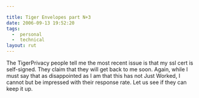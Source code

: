 ```yaml
---

title: Tiger Envelopes part N+3
date: 2006-09-13 19:52:20
tags:
  -  personal
  -  technical
layout: rut
---
```


The TigerPrivacy people tell me the most recent issue is that my ssl cert is self-signed.  They claim that they will get back to me soon.  Again, while I must say that as disappointed as I am that this has not Just Worked, I cannot but be impressed with their response rate.  Let us see if they can keep it up. 

